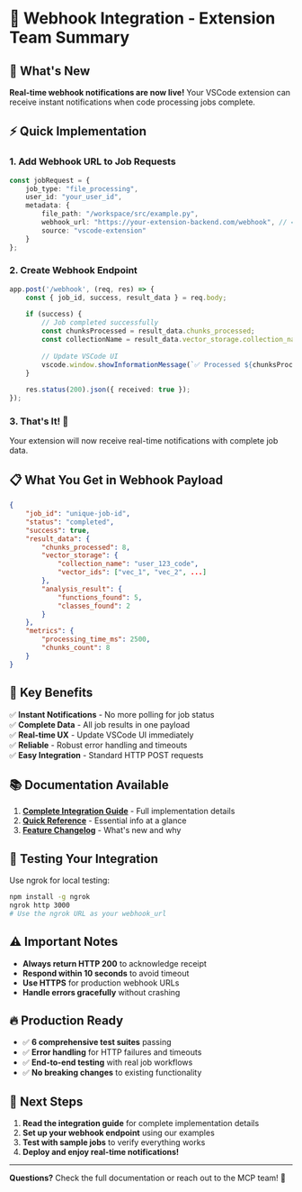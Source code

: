 # 🎉 Webhook Integration - Extension Team Summary

## 🚀 What's New

**Real-time webhook notifications are now live!** Your VSCode extension can receive instant notifications when code processing jobs complete.

## ⚡ Quick Implementation

### 1. Add Webhook URL to Job Requests
```typescript
const jobRequest = {
    job_type: "file_processing",
    user_id: "your_user_id",
    metadata: {
        file_path: "/workspace/src/example.py",
        webhook_url: "https://your-extension-backend.com/webhook", // ← Add this!
        source: "vscode-extension"
    }
};
```

### 2. Create Webhook Endpoint
```typescript
app.post('/webhook', (req, res) => {
    const { job_id, success, result_data } = req.body;
    
    if (success) {
        // Job completed successfully
        const chunksProcessed = result_data.chunks_processed;
        const collectionName = result_data.vector_storage.collection_name;
        
        // Update VSCode UI
        vscode.window.showInformationMessage(`✅ Processed ${chunksProcessed} chunks`);
    }
    
    res.status(200).json({ received: true });
});
```

### 3. That's It! 🎉
Your extension will now receive real-time notifications with complete job data.

## 📋 What You Get in Webhook Payload

```json
{
    "job_id": "unique-job-id",
    "status": "completed",
    "success": true,
    "result_data": {
        "chunks_processed": 8,
        "vector_storage": {
            "collection_name": "user_123_code",
            "vector_ids": ["vec_1", "vec_2", ...]
        },
        "analysis_result": {
            "functions_found": 5,
            "classes_found": 2
        }
    },
    "metrics": {
        "processing_time_ms": 2500,
        "chunks_count": 8
    }
}
```

## 🎯 Key Benefits

✅ **Instant Notifications** - No more polling for job status  
✅ **Complete Data** - All job results in one payload  
✅ **Real-time UX** - Update VSCode UI immediately  
✅ **Reliable** - Robust error handling and timeouts  
✅ **Easy Integration** - Standard HTTP POST requests  

## 📚 Documentation Available

1. **[Complete Integration Guide](VSCODE_EXTENSION_WEBHOOK_INTEGRATION.md)** - Full implementation details
2. **[Quick Reference](WEBHOOK_QUICK_REFERENCE.md)** - Essential info at a glance
3. **[Feature Changelog](CHANGELOG_WEBHOOK_FEATURE.md)** - What's new and why

## 🧪 Testing Your Integration

Use ngrok for local testing:
```bash
npm install -g ngrok
ngrok http 3000
# Use the ngrok URL as your webhook_url
```

## ⚠️ Important Notes

- **Always return HTTP 200** to acknowledge receipt
- **Respond within 10 seconds** to avoid timeout
- **Use HTTPS** for production webhook URLs
- **Handle errors gracefully** without crashing

## 🔥 Production Ready

- ✅ **6 comprehensive test suites** passing
- ✅ **Error handling** for HTTP failures and timeouts
- ✅ **End-to-end testing** with real job workflows
- ✅ **No breaking changes** to existing functionality

## 🚀 Next Steps

1. **Read the integration guide** for complete implementation details
2. **Set up your webhook endpoint** using our examples
3. **Test with sample jobs** to verify everything works
4. **Deploy and enjoy real-time notifications!**

---

**Questions?** Check the full documentation or reach out to the MCP team! 🎉
